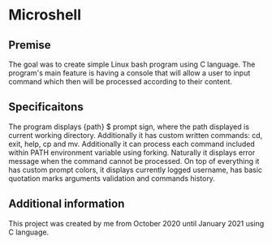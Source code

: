 # Microshell

## Premise

The goal was to create simple Linux bash program using C language. The program's main feature is having a console that will allow a user to input command which then will be processed according to their content.

## Specificaitons

The program displays {path} $ prompt sign, where the path displayed is current working directory. Additionally it has custom written commands: cd, exit, help, cp and mv. Additionally it can process each command included within PATH environment variable using forking. Naturally it displays error message when the command cannot be processed. On top of everything it has custom prompt colors, it displays currently logged username, has basic quotation marks arguments validation and commands history.

## Additional information

This project was created by me from October 2020 until January 2021 using C language.